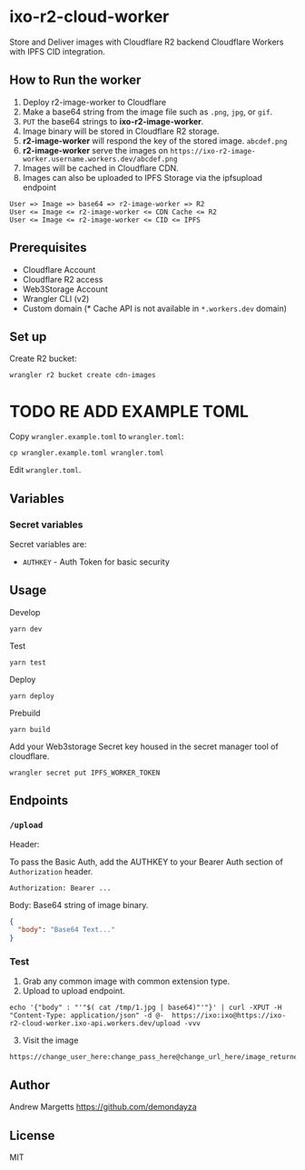 # ixo-r2-cloud-worker

Store and Deliver images with Cloudflare R2 backend Cloudflare Workers with IPFS CID integration.

## How to Run the worker

1. Deploy r2-image-worker to Cloudflare
1. Make a base64 string from the image file such as `.png`, `jpg`, or `gif`.
2. `PUT` the base64 strings to **ixo-r2-image-worker**.
3. Image binary will be stored in Cloudflare R2 storage.
4. **r2-image-worker** will respond the key of the stored image. `abcdef.png`
5. **r2-image-worker** serve the images on `https://ixo-r2-image-worker.username.workers.dev/abcdef.png`
6. Images will be cached in Cloudflare CDN.
7. Images can also be uploaded to IPFS Storage via the ipfsupload endpoint

```
User => Image => base64 => r2-image-worker => R2
User <= Image <= r2-image-worker <= CDN Cache <= R2
User <= Image <= r2-image-worker <= CID <= IPFS
```

## Prerequisites

* Cloudflare Account
* Cloudflare R2 access
* Web3Storage Account
* Wrangler CLI (v2)
* Custom domain (* Cache API is not available in `*.workers.dev` domain)

## Set up
Create R2 bucket:

```
wrangler r2 bucket create cdn-images
```
TODO RE ADD EXAMPLE TOML
========================
Copy `wrangler.example.toml` to `wrangler.toml`:

```
cp wrangler.example.toml wrangler.toml
```

Edit `wrangler.toml`.


## Variables

### Secret variables

Secret variables are:

- `AUTHKEY` - Auth Token for basic security


## Usage

Develop

```
yarn dev
```

Test

```
yarn test
```

Deploy

```
yarn deploy
```

Prebuild

```
yarn build
```

Add your Web3storage Secret key housed in the secret manager tool of cloudflare.

```
wrangler secret put IPFS_WORKER_TOKEN
```

## Endpoints

### `/upload`

Header:

To pass the Basic Auth, add the AUTHKEY to your Bearer Auth section of `Authorization` header.

```
Authorization: Bearer ...
```

Body: Base64 string of image binary.

```json
{
  "body": "Base64 Text..."
}
```
### Test
1. Grab any common image with common extension type.
2. Upload to upload endpoint.
```
echo '{"body" : "'"$( cat /tmp/1.jpg | base64)"'"}' | curl -XPUT -H "Content-Type: application/json" -d @-  https://ixo:ixo@https://ixo-r2-cloud-worker.ixo-api.workers.dev/upload -vvv
```
3. Visit the image
```
https://change_user_here:change_pass_here@change_url_here/image_returned_in_step2
```

## Author

Andrew Margetts <https://github.com/demondayza>

## License

MIT
